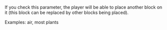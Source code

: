 If you check this parameter, the player will be able to place another block 
on it (this block can be replaced by other blocks being placed).

Examples: air, most plants